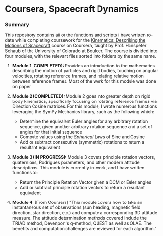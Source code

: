 # Coursera, Spacecraft Dynamics

### Summary

This repository contains all of the functions and scripts I have written to-date while completing coursework for the [Kinematics: Describing the Motions of Spacecraft](https://www.coursera.org/learn/spacecraft-dynamics-kinematics) course on Coursera, taught by Prof. Hanspeter Schaub of the University of Colorado at Boulder. The course is divided into four modules, with the relevant files sorted into folders by the same name.

1. **Module 1 (COMPLETED):** Provides an introduction to the mathematics describing the motion of particles and rigid bodies, touching on angular velocities, rotating reference frames, and relating relative motion between reference frames. Most of the work for this module was done on paper

2. **Module 2 (COMPLETED):** Module 2 goes into greater depth on rigid body kinematics, specifically focusing on rotating reference frames via Direction Cosine matrices. For this module, I wrote numerous functions leveraging the SymPy Mechanics library, such as the following which:
    - Determine the equivalent Euler angles for any arbitrary rotation sequence, given another arbitrary rotation sequence and a set of angles for that initial sequence
    - Compute values using the *Spherical* Laws of Sine and Cosine
    - Add or subtract consecutive (symmetric) rotations to return a resultant equivalent

3. **Module 3 (IN PROGRESS):** Module 3 covers principle rotation vectors, quaternions, Rodrigues parameters, and other modern attitude descriptions. This module is currently in-work, and I have written functions to:
    - Return the Principle Rotation Vector given a DCM or Euler angles
    - Add or subtract principle rotation vectors to return a resultant equivalent

4. **Module 4:** [From Coursera] "This module covers how to take an instantaneous set of observations (sun heading, magnetic field direction, star direction, etc.) and compute a corresponding 3D attitude measure. The attitude determination methods covered include the TRIAD method, Devenport's q-method, QUEST as well as OLAE. The benefits and computation challenges are reviewed for each algorithm."
